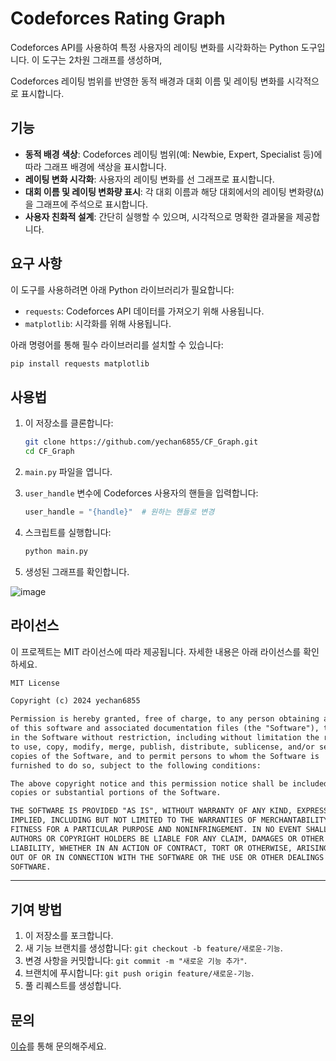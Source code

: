 # Codeforces Rating Graph

Codeforces API를 사용하여 특정 사용자의 레이팅 변화를 시각화하는 Python 도구입니다. 이 도구는 2차원 그래프를 생성하며,

Codeforces 레이팅 범위를 반영한 동적 배경과 대회 이름 및 레이팅 변화를 시각적으로 표시합니다.


## 기능

- **동적 배경 색상**: Codeforces 레이팅 범위(예: Newbie, Expert, Specialist 등)에 따라 그래프 배경에 색상을 표시합니다.
- **레이팅 변화 시각화**: 사용자의 레이팅 변화를 선 그래프로 표시합니다.
- **대회 이름 및 레이팅 변화량 표시**: 각 대회 이름과 해당 대회에서의 레이팅 변화량(`Δ`)을 그래프에 주석으로 표시합니다.
- **사용자 친화적 설계**: 간단히 실행할 수 있으며, 시각적으로 명확한 결과물을 제공합니다.


## 요구 사항

이 도구를 사용하려면 아래 Python 라이브러리가 필요합니다:

- `requests`: Codeforces API 데이터를 가져오기 위해 사용됩니다.
- `matplotlib`: 시각화를 위해 사용됩니다.

아래 명령어를 통해 필수 라이브러리를 설치할 수 있습니다:

```bash
pip install requests matplotlib
```


## 사용법

1. 이 저장소를 클론합니다:
   ```bash
   git clone https://github.com/yechan6855/CF_Graph.git
   cd CF_Graph
   ```

2. `main.py` 파일을 엽니다.

3. `user_handle` 변수에 Codeforces 사용자의 핸들을 입력합니다:
   ```python
   user_handle = "{handle}"  # 원하는 핸들로 변경
   ```

4. 스크립트를 실행합니다:
   ```bash
   python main.py
   ```

5. 생성된 그래프를 확인합니다.

![image](https://github.com/user-attachments/assets/e6755c50-5624-49f2-aafd-558a9bc1960c)



## 라이선스

이 프로젝트는 MIT 라이선스에 따라 제공됩니다. 자세한 내용은 아래 라이선스를 확인하세요.

```markdown
MIT License

Copyright (c) 2024 yechan6855

Permission is hereby granted, free of charge, to any person obtaining a copy
of this software and associated documentation files (the "Software"), to deal
in the Software without restriction, including without limitation the rights
to use, copy, modify, merge, publish, distribute, sublicense, and/or sell
copies of the Software, and to permit persons to whom the Software is
furnished to do so, subject to the following conditions:

The above copyright notice and this permission notice shall be included in all
copies or substantial portions of the Software.

THE SOFTWARE IS PROVIDED "AS IS", WITHOUT WARRANTY OF ANY KIND, EXPRESS OR
IMPLIED, INCLUDING BUT NOT LIMITED TO THE WARRANTIES OF MERCHANTABILITY,
FITNESS FOR A PARTICULAR PURPOSE AND NONINFRINGEMENT. IN NO EVENT SHALL THE
AUTHORS OR COPYRIGHT HOLDERS BE LIABLE FOR ANY CLAIM, DAMAGES OR OTHER
LIABILITY, WHETHER IN AN ACTION OF CONTRACT, TORT OR OTHERWISE, ARISING FROM,
OUT OF OR IN CONNECTION WITH THE SOFTWARE OR THE USE OR OTHER DEALINGS IN THE
SOFTWARE.
```

---

## 기여 방법

1. 이 저장소를 포크합니다.
2. 새 기능 브랜치를 생성합니다: `git checkout -b feature/새로운-기능`.
3. 변경 사항을 커밋합니다: `git commit -m "새로운 기능 추가"`.
4. 브랜치에 푸시합니다: `git push origin feature/새로운-기능`.
5. 풀 리퀘스트를 생성합니다.


## 문의

[이슈](https://github.com/yechan6855/CF_Graph/issues)를 통해 문의해주세요.
